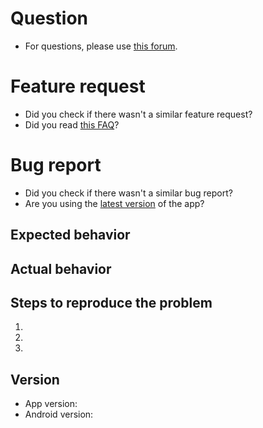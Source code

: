 # Question

* For questions, please use [this forum](https://forum.xda-developers.com/android/apps-games/source-email-t3824168).

# Feature request

* Did you check if there wasn't a similar feature request?
* Did you read [this FAQ](https://github.com/M66B/open-source-email/blob/master/FAQ.md#FAQ15)?

# Bug report

* Did you check if there wasn't a similar bug report?
* Are you using the [latest version](https://github.com/M66B/open-source-email/releases) of the app?

## Expected behavior


## Actual behavior


## Steps to reproduce the problem

1.
1.
1.

## Version

* App version:
* Android version:
